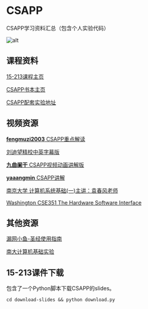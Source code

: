 # CSAPP
CSAPP学习资料汇总（包含个人实验代码）

![alt](http://csapp.cs.cmu.edu/3e/images/csapp3e-cover.jpg)

## 课程资料

[15-213课程主页](https://www.cs.cmu.edu/~213/index.html)

[CSAPP书本主页](http://csapp.cs.cmu.edu/3e/home.html)

[CSAPP配套实验地址](http://csapp.cs.cmu.edu/3e/labs.html)

## 视频资源

[**fengmuzi2003** CSAPP重点解读](https://www.bilibili.com/video/BV1RK4y1R7Kf)

[刘迪望精校中英字幕版](https://www.bilibili.com/video/BV1iW411d7hd)

[**九曲阑干** CSAPP视频动画讲解版](https://www.bilibili.com/video/BV1cD4y1D7uR)

[**yaaangmin** CSAPP讲解](https://www.bilibili.com/video/BV17K4y1N7Q2)

[南京大学 计算机系统基础(一)主讲：袁春风老师](https://www.bilibili.com/video/BV1kE411X7S5)

[Washington CSE351 The Hardware Software Interface](https://www.bilibili.com/video/BV1Zt411s7Gg)

## 其他资源

[漏网小鱼-圣经使用指南](https://mp.weixin.qq.com/s/fw5nbYHIXmSHqmpe69XhBQ)

[南大计算机基础实验](https://nju-projectn.github.io/ics-pa-gitbook/ics2019/)

## 15-213课件下载
包含了一个Python脚本下载CSAPP的slides。

~~~shell
cd download-slides && python download.py
~~~


